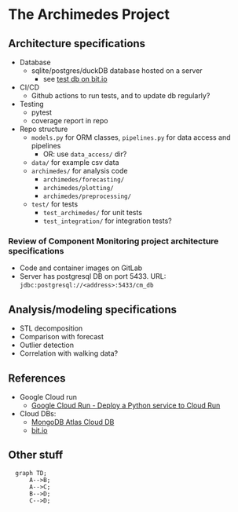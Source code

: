 # The Archimedes Project 

## Architecture specifications

- Database 
  - sqlite/postgres/duckDB database hosted on a server 
    - see [test db on bit.io](https://bit.io/nayefahmad/test)
- CI/CD 
  - Github actions to run tests, and to update db regularly? 
- Testing 
  - pytest 
  - coverage report in repo 
- Repo structure 
  - `models.py` for ORM classes, `pipelines.py` for data access and pipelines
    - OR: use `data_access/` dir? 
  - `data/` for example csv data 
  - `archimedes/` for analysis code 
    - `archimedes/forecasting/`
    - `archimedes/plotting/`
    - `archimedes/preprocessing/`
  - `test/` for tests 
    - `test_archimedes/` for unit tests 
    - `test_integration/` for integration tests? 


### Review of Component Monitoring project architecture specifications 

- Code and container images on GitLab 
- Server has postgresql DB on port 5433. URL: `jdbc:postgresql://<address>:5433/cm_db`


## Analysis/modeling specifications 
- STL decomposition 
- Comparison with forecast 
- Outlier detection 
- Correlation with walking data? 


## References 

- Google Cloud run 
  - [Google Cloud Run - Deploy a Python service to Cloud Run](https://cloud.google.com/run/docs/quickstarts/build-and-deploy/deploy-python-service)
- Cloud DBs: 
  - [MongoDB Atlas Cloud DB](https://www.mongodb.com/atlas/database)
  - [bit.io](https://docs.bit.io/docs/connecting-via-pandas-1)


## Other stuff 

```mermaid
  graph TD;
      A-->B;
      A-->C;
      B-->D;
      C-->D;
```

